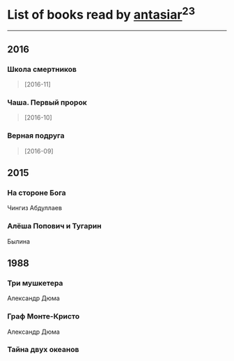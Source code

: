 # List of books read by [antasiar](http://vk.com/id68827372)<sup>23</sup>
---

## 2016

### Школа смертников
> [2016-11] 


### Чаша. Первый пророк
> [2016-10] 


### Верная подруга
> [2016-09] 

































## 2015

### На стороне Бога
Чингиз Абдуллаев


### Алёша Попович и Тугарин
Былина



## 1988

### Три мушкетера
Александр Дюма


### Граф Монте-Кристо
Александр Дюма


### Тайна двух океанов



